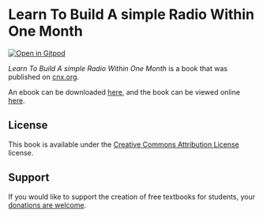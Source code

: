 # Learn To Build A simple Radio Within One Month

[![Open in Gitpod](https://gitpod.io/button/open-in-gitpod.svg)](https://gitpod.io/from-referrer/)

_Learn To Build A simple Radio Within One Month_ is a book that was published on [cnx.org](https://cnx.org/).

An ebook can be downloaded [here](https://github.com/cnx-user-books/cnxbook-learn-to-build-a-simple-radio-within-one-month/releases/latest), and the book can be viewed online [here](https://github.com/cnx-user-books/cnxbook-learn-to-build-a-simple-radio-within-one-month/releases/latest).

## License
This book is available under the [Creative Commons Attribution License](./LICENSE) license.

## Support
If you would like to support the creation of free textbooks for students, your [donations are welcome](https://riceconnect.rice.edu/donation/support-openstax-banner).
